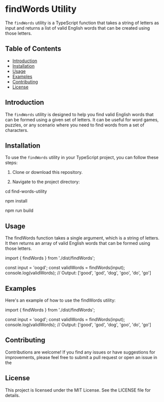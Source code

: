 # findWords Utility

The `findWords` utility is a TypeScript function that takes a string of letters as input and returns a list of valid English words that can be created using those letters.

## Table of Contents

- [Introduction](#introduction)
- [Installation](#installation)
- [Usage](#usage)
- [Examples](#examples)
- [Contributing](#contributing)
- [License](#license)

## Introduction

The `findWords` utility is designed to help you find valid English words that can be formed using a given set of letters. It can be useful for word games, puzzles, or any scenario where you need to find words from a set of characters.

## Installation

To use the `findWords` utility in your TypeScript project, you can follow these steps:

1. Clone or download this repository.

2. Navigate to the project directory:

cd find-words-utility

npm install

npm run build

## Usage
The findWords function takes a single argument, which is a string of letters. It then returns an array of valid English words that can be formed using those letters.

import { findWords } from './dist/findWords';

const input = 'oogd';
const validWords = findWords(input);
console.log(validWords); // Output: ['good', 'god', 'dog', 'goo', 'do', 'go']

## Examples
Here's an example of how to use the findWords utility:

import { findWords } from './dist/findWords';

const input = 'oogd';
const validWords = findWords(input);
console.log(validWords); // Output: ['good', 'god', 'dog', 'goo', 'do', 'go']

## Contributing
Contributions are welcome! If you find any issues or have suggestions for improvements, please feel free to submit a pull request or open an issue in the 

## License
This project is licensed under the MIT License. See the LICENSE file for details.
